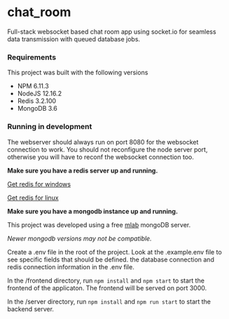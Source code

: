 # chat_room
Full-stack websocket based chat room app using socket.io for seamless data transmission with queued database jobs.

### Requirements

This project was built with the following versions
* NPM 6.11.3
* NodeJS 12.16.2
* Redis 3.2.100
* MongoDB 3.6

### Running in development

The webserver should always run on port 8080 for the websocket connection to work. You should not reconfigure the node server port, otherwise you will have to reconf the websocket connection too.

**Make sure you have a redis server up and running.**

[Get redis for windows](https://redislabs.com/ebook/appendix-a/a-3-installing-on-windows/a-3-2-installing-redis-on-window/)

[Get redis for linux](https://redis.io/download)

**Make sure you have a mongodb instance up and running.**

This project was developed using a free [mlab](https://mlab.com) mongoDB server.

*Newer mongodb versions may not be compatible.*

Create a .env file in the root of the project. Look at the .example.env file to see specific fields that should be defined. the database connection and redis connection information in the .env file.

In the /frontend directory, run `npm install` and `npm start` to start the frontend of the applicaton. The frontend will be served on port 3000.

In the /server directory, run `npm install` and `npm run start` to start the backend server.